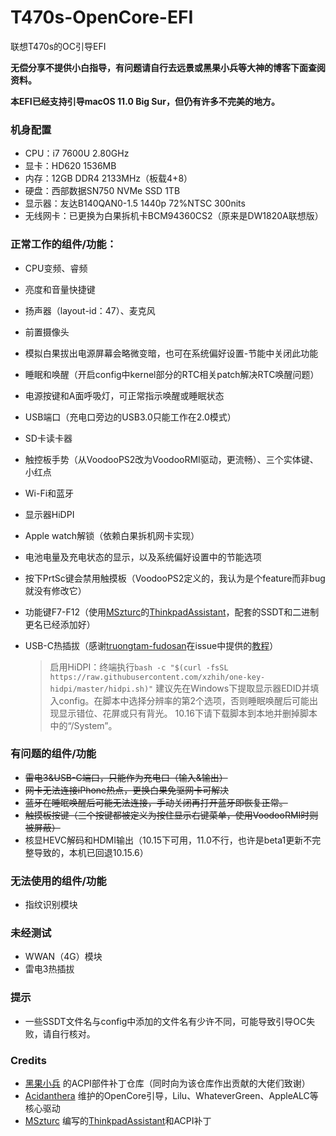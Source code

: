 # T470s-OpenCore-EFI
联想T470s的OC引导EFI

**无偿分享不提供小白指导，有问题请自行去远景或黑果小兵等大神的博客下面查阅资料。**

**本EFI已经支持引导macOS 11.0 Big Sur，但仍有许多不完美的地方。**

### 机身配置
- CPU：i7 7600U 2.80GHz
- 显卡：HD620 1536MB
- 内存：12GB DDR4 2133MHz（板载4+8）
- 硬盘：西部数据SN750 NVMe SSD 1TB
- 显示器：友达B140QAN0-1.5 1440p 72%NTSC 300nits 
- 无线网卡：已更换为白果拆机卡BCM94360CS2（原来是DW1820A联想版）

### 正常工作的组件/功能：
- CPU变频、睿频
- 亮度和音量快捷键
- 扬声器（layout-id：47）、麦克风
- 前置摄像头
- 模拟白果拔出电源屏幕会略微变暗，也可在系统偏好设置-节能中关闭此功能
- 睡眠和唤醒（开启config中kernel部分的RTC相关patch解决RTC唤醒问题）
- 电源按键和A面呼吸灯，可正常指示唤醒或睡眠状态
- USB端口（充电口旁边的USB3.0只能工作在2.0模式）
- SD卡读卡器
- 触控板手势（从VoodooPS2改为VoodooRMI驱动，更流畅）、三个实体键、小红点
- Wi-Fi和蓝牙
- 显示器HiDPI
- Apple watch解锁（依赖白果拆机网卡实现）
- 电池电量及充电状态的显示，以及系统偏好设置中的节能选项
- 按下PrtSc键会禁用触摸板（VoodooPS2定义的，我认为是个feature而非bug就没有修改它）
- 功能键F7-F12（使用[MSzturc](https://github.com/MSzturc)的[ThinkpadAssistant](https://github.com/MSzturc/ThinkpadAssistant)，配套的SSDT和二进制更名已经添加好）
- USB-C热插拔（感谢[truongtam-fudosan](https://github.com/truongtam-fudosan)在issue中提供的[教程](https://www.elitemacx86.com/threads/guide-how-to-enable-thunderbolt-3-hotplug.462/)）	
	
	> 启用HiDPI：终端执行```bash -c "$(curl -fsSL https://raw.githubusercontent.com/xzhih/one-key-hidpi/master/hidpi.sh)"```
	> 建议先在Windows下提取显示器EDID并填入config。在脚本中选择分辨率的第2个选项，否则睡眠唤醒后可能出现显示错位、花屏或只有背光。
	> 10.16下请下载脚本到本地并删掉脚本中的“/System”。

### 有问题的组件/功能
- ~~雷电3&USB-C端口，只能作为充电口（输入&输出）~~
- ~~网卡无法连接iPhone热点，更换白果免驱网卡可解决~~
- ~~蓝牙在睡眠唤醒后可能无法连接，手动关闭再打开蓝牙即恢复正常。~~
- ~~触摸板按键（三个按键都被定义为按住显示右键菜单，使用VoodooRMI时则被屏蔽）~~
- 核显HEVC解码和HDMI输出（10.15下可用，11.0不行，也许是beta1更新不完整导致的，本机已回退10.15.6）

### 无法使用的组件/功能
- 指纹识别模块

### 未经测试
- WWAN（4G）模块
- 雷电3热插拔

### 提示
- 一些SSDT文件名与config中添加的文件名有少许不同，可能导致引导OC失败，请自行核对。

### Credits
- [黑果小兵](https://github.com/daliansky) 的ACPI部件补丁仓库（同时向为该仓库作出贡献的大佬们致谢）
- [Acidanthera](https://github.com/acidanthera) 维护的OpenCore引导，Lilu、WhateverGreen、AppleALC等核心驱动
- [MSzturc](https://github.com/MSzturc) 编写的[ThinkpadAssistant](https://github.com/MSzturc/ThinkpadAssistant)和ACPI补丁
